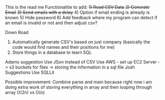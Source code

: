 This is the read me
Functionalitie to add:
~~1) Read CSV Data~~
~~2) Generate Email~~
~~3) Send emails with a delay~~
4) Option if email ending is already is known
5) Hide password 
6) Add feedback where my program can detect if an email is invalid or not and then adjust csv?

Down Road
1) Automatically generate CSV's based on just company (basically the code would find names and their positions for me)
2) Store things in a database to learn SQL

Adams suggestion 
Use JSon instead of CSV
Use AWS - set up EC2 Server -> s3 buckets for files
-> storing the information in a sql file
Josh Suggestions  Use SQLLit

Possible improvement: Combine parse and main because right now i am doing extra work of storing everything in array and then looping through array O(2n) vs O(n)
